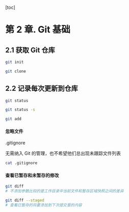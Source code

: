 [toc]

# 第 2 章. Git 基础

## 2.1 获取 Git 仓库

```bash
git init
```

```bash
git clone
```

## 2.2 记录每次更新到仓库

```bash
git status

git status -s
```

```bash
git add 
```

#### 忽略文件

.gitignore 

无需纳入 Git 的管理，也不希望他们总出现未跟踪文件列表

```bash
cat .gitignore
```

#### 查看已暂存和未暂存的修改

```bash
git diff 
# 不添加参数比较的是工作目录中当前文件和暂存区域快照之间的差异
```

```bash
git diff --staged
# 查看已暂存的将要添加到下次提交里的内容
```

